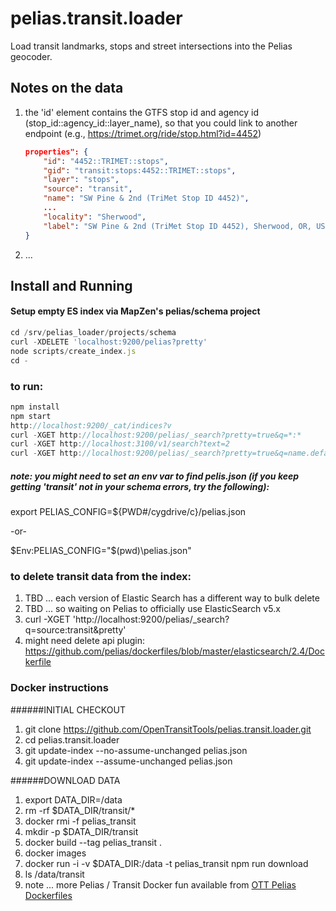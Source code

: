 # pelias.transit.loader
Load transit landmarks, stops and street intersections into the Pelias geocoder.

## Notes on the data

1. the 'id' element contains the GTFS stop id and agency id (stop_id::agency_id::layer_name),
so that you could link to another endpoint (e.g., https://trimet.org/ride/stop.html?id=4452)

    ```json
    properties": {
        "id": "4452::TRIMET::stops",
        "gid": "transit:stops:4452::TRIMET::stops",
        "layer": "stops",
        "source": "transit",
        "name": "SW Pine & 2nd (TriMet Stop ID 4452)",
        ...
        "locality": "Sherwood",
        "label": "SW Pine & 2nd (TriMet Stop ID 4452), Sherwood, OR, USA"
    }
    ```

1. ...


## Install and Running

#### Setup empty ES index via MapZen's pelias/schema project
```javascript
cd /srv/pelias_loader/projects/schema
curl -XDELETE 'localhost:9200/pelias?pretty'
node scripts/create_index.js
cd -
```

### to run:
```javascript
npm install
npm start
http://localhost:9200/_cat/indices?v
curl -XGET http://localhost:9200/pelias/_search?pretty=true&q=*:*
curl -XGET http://localhost:3100/v1/search?text=2
curl -XGET http://localhost:9200/pelias/_search?pretty=true&q=name.default:*SMART%20Stop*
```

##### note: you might need to set an env var to find pelis.json (if you keep getting 'transit' not in your schema errors, try the following):
export PELIAS_CONFIG=${PWD#/cygdrive/c}/pelias.json
 
 -or-

$Env:PELIAS_CONFIG="$(pwd)\pelias.json"


### to delete transit data from the index:
1. TBD ... each version of Elastic Search has a different way to bulk delete
1. TBD ... so waiting on Pelias to officially use ElasticSearch v5.x  
1. curl -XGET 'http://localhost:9200/pelias/_search?q=source:transit&pretty'
1. might need delete api plugin: https://github.com/pelias/dockerfiles/blob/master/elasticsearch/2.4/Dockerfile


### Docker instructions

######INITIAL CHECKOUT

1. git clone https://github.com/OpenTransitTools/pelias.transit.loader.git
1. cd pelias.transit.loader
1. git update-index --no-assume-unchanged pelias.json
1. git update-index --assume-unchanged pelias.json

######DOWNLOAD DATA

1. export DATA_DIR=/data
1. rm -rf $DATA_DIR/transit/*
1. docker rmi -f pelias_transit
1. mkdir -p $DATA_DIR/transit
1. docker build --tag pelias_transit .
1. docker images
1. docker run -i -v $DATA_DIR:/data -t pelias_transit npm run download
1. ls /data/transit
1. note ... more Pelias / Transit Docker fun available from [OTT Pelias Dockerfiles](https://github.com/OpenTransitTools/pelias.dockerfiles)
